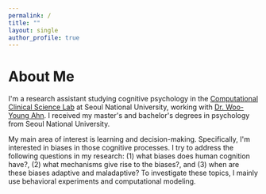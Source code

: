 ```yaml
---
permalink: /
title: ""
layout: single
author_profile: true
---
```


# About Me

I'm a research assistant studying cognitive psychology in the [Computational Clinical Science Lab](https://ccs-lab.github.io/) at Seoul National University, working with [Dr. Woo-Young Ahn](https://ccs-lab.github.io/team/young-ahn/). I received my master's and bachelor's degrees in psychology from Seoul National University. 

My main area of interest is learning and decision-making. Specifically, I'm interested in biases in those cognitive processes. I try to address the following questions in my research: (1) what biases does human cognition have?, (2) what mechanisms give rise to the biases?, and (3) when are these biases adaptive and maladaptive? To investigate these topics, I mainly use behavioral experiments and computational modeling.
